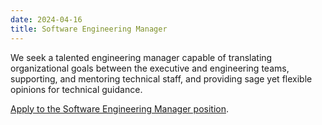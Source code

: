 ```yaml
---
date: 2024-04-16
title: Software Engineering Manager
---
```


We seek a talented engineering manager capable of translating organizational goals between the executive and engineering teams, supporting, and mentoring technical staff, and providing sage yet flexible opinions for technical guidance.

[Apply to the Software Engineering Manager position](https://cmu.wd5.myworkdayjobs.com/CMU/job/Pittsburgh-PA/Software-Engineering-Manager---School-of-Computer-Science---MLD_2021470).

